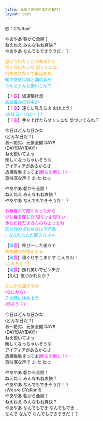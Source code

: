 ```yaml
---
title: 元気全開DAY!DAY!DAY!
layout: post
---
```

歌：CYaRon!

<p>やあやあ 朝から全開！<br />
ねえねえ みんなもね爽快？<br />
やあやあ なんでもできそうだ！？</p>

<p><font color="orange">思いついたことがあるから<br />
早く会いたいな 話したいな<br />
待ちきれなくて早起きだ</font><br />
<font color="deepskyblue">朝の空気は緑と潮の香り<br />
うんとうんと吸いこんで</font></p>

<p>【<font color="orange">千</font><font color="magenta">露</font>】坂道駆け足<br />
<font color="deepskyblue">ああ誰かの背中が</font><br />
【<font color="orange">千</font><font color="magenta">露</font>】遠くに見えるよ おはよう！<br />
<font color="deepskyblue">(おはヨーソロー！)</font><br />
【<font color="orange">千</font><font color="magenta">露</font>】手を上げたらダッシュだ 気づいてるね？</p>

<p>今日はどんな日かな<br />
(どんな日だ？)<br />
あ～絶対、元気全開 DAY!!<br />
(DAY!DAY!DAY!)<br />
ねえ聞いてよっ<br />
楽しくなっちゃいそうな<br />
アイディアがあるからさ<br />
放課後集まってよ<font color="magenta">(断るの無し！)</font><br />
意味深な声で ま·た·ねっ</p>

<p>やあやあ 朝から全開！<br />
ねえねえ みんなもね爽快？<br />
やあやあ なんでもできそうだ！？</p>

<p><font color="magenta">お昼食べて眠くなったから<br />
少し目を閉じた 寝ないよ寝ない<br />
休むだけだよほんのちょっとね</font><br />
<font color="deepskyblue">窓の外のざわめきは子守歌<br />
…なんだなんだ起きなきゃ</font></p>

<p>【<font color="deepskyblue">曜</font><font color="magenta">露</font>】伸び～した後ろで　<br />
<font color="orange">ああ誰かが呼んでる</font><br />
【<font color="deepskyblue">曜</font><font color="magenta">露</font>】寝ぐせをこまかす こんちわ！<br />
<font color="orange">(こんちか！)</font><br />
【<font color="deepskyblue">曜</font><font color="magenta">露</font>】照れ笑いでピンチだ<br />
【3人】気づかれたか？</p>

<p><font color="orange">なにから話そうか</font><br />
<font color="magenta">(なにから)</font><br />
<font color="deepskyblue">その時に決めよう</font><br />
<font color="magenta">(話そう？)</font></p>

<p>今日はどんな日かな<br />
(どんな日だ？)<br />
あ～絶対、元気全開 DAY!!<br />
(DAY!DAY!DAY!)<br />
ねえ聞いてよっ<br />
楽しくなっちゃいそうな<br />
アイディアがあるからさ<br />
放課後集まってよ<font color="magenta">(断るの無し！)</font><br />
意味深な声で ま·た·ねっ</p>

<p>やあやあ 朝から全開！<br />
ねえねえ みんなもね爽快？<br />
やあやあ なんでもできそうだ！？<br />
(We are CYaRon!!)<br />
やあやあ 朝から全開！<br />
ねえねえ みんなもね爽快？<br />
やあやあ なんでもでき なんでもでき…<br />
なんで なんで なんでもできそうだ！？</p>